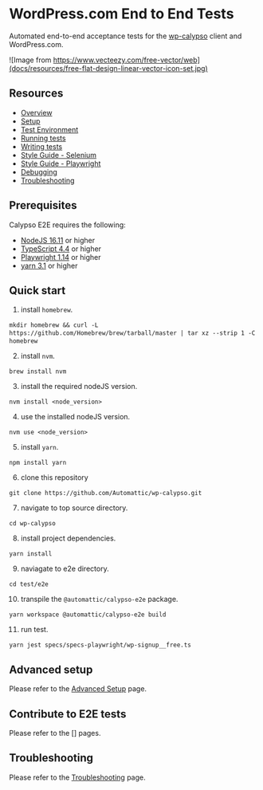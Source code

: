 # WordPress.com End to End Tests

Automated end-to-end acceptance tests for the [wp-calypso](https://github.com/Automattic/wp-calypso) client and WordPress.com.

![Image from https://www.vecteezy.com/free-vector/web](docs/resources/free-flat-design-linear-vector-icon-set.jpg)

## Resources

- [Overview](docs/overview.md)
- [Setup](docs/setup.md)
- [Test Environment](docs/test_environment.md)
- [Running tests](docs/running-tests.md)
- [Writing tests](docs/writing_tests.md)
- [Style Guide - Selenium](docs/style-guide-selenium.md)
- [Style Guide - Playwright](docs/style-guide-playwright.md)
- [Debugging](docs/debugging.md)
- [Troubleshooting](docs/troubleshooting.md)

## Prerequisites

Calypso E2E requires the following:

- [NodeJS 16.11](https://nodejs.org/en/blog/release/v16.11.0/) or higher
- [TypeScript 4.4](https://www.staging-typescript.org/docs/handbook/release-notes/typescript-4-4.html) or higher
- [Playwright 1.14](https://playwright.dev/docs/release-notes#version-114) or higher
- [yarn 3.1](https://github.com/yarnpkg/berry) or higher

## Quick start

1. install `homebrew`.
```
mkdir homebrew && curl -L https://github.com/Homebrew/brew/tarball/master | tar xz --strip 1 -C homebrew
```
2. install `nvm`.
```
brew install nvm
```
3. install the required nodeJS version.
```
nvm install <node_version>
```
4. use the installed nodeJS version.
```
nvm use <node_version>
```
5. install `yarn`.
```
npm install yarn
```
6. clone this repository
```
git clone https://github.com/Automattic/wp-calypso.git
```
7. navigate to top source directory.
```
cd wp-calypso
```
8. install project dependencies.
```
yarn install
```
9. naviagate to e2e directory.
```
cd test/e2e
```
10. transpile the `@automattic/calypso-e2e` package.
```
yarn workspace @automattic/calypso-e2e build
```
11. run test.
```
yarn jest specs/specs-playwright/wp-signup__free.ts
```

## Advanced setup

Please refer to the [Advanced Setup](docs/setup.md) page.

## Contribute to E2E tests

Please refer to the [] pages.

## Troubleshooting

Please refer to the [Troubleshooting](docs/troubleshooting.md) page.
